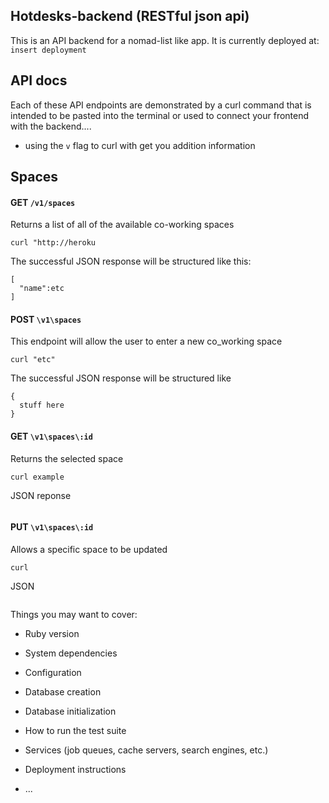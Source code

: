 Hotdesks-backend (RESTful json api)
----------
This is an API backend for a nomad-list like app. It is currently deployed at: `insert deployment`

API docs
--------
Each of these API endpoints are demonstrated by a curl command that is intended to be pasted into the terminal or used to connect your frontend with the backend....
* using the `v` flag to curl with get you addition information

Spaces
------
#### GET `/v1/spaces`
Returns a list of all of the available co-working spaces
```
curl "http://heroku
```
The successful JSON response will be structured like this: 
```
[
  "name":etc
]
```
#### POST `\v1\spaces`
This endpoint will allow the user to enter a new co_working space 
```
curl "etc"
```
The successful JSON response will be structured like 
```
{
  stuff here 
}
```
#### GET `\v1\spaces\:id`
Returns the selected space 
```
curl example 
```
JSON reponse
```
```
#### PUT `\v1\spaces\:id`
Allows a specific space to be updated 
```
curl
```
JSON
```
```




Things you may want to cover:

* Ruby version

* System dependencies

* Configuration

* Database creation

* Database initialization

* How to run the test suite

* Services (job queues, cache servers, search engines, etc.)

* Deployment instructions

* ...
